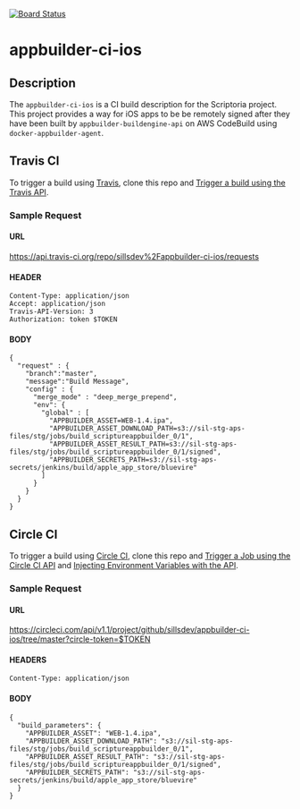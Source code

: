 [![Board Status](https://a-f-almalki.visualstudio.com/d96385bd-3ed0-4ee5-bebf-1717dbf62e74/fc38d75d-0bec-43eb-a290-2f2846700235/_apis/work/boardbadge/f8d63ebe-9e88-4ac7-9e23-44b1fde891e1)](https://a-f-almalki.visualstudio.com/d96385bd-3ed0-4ee5-bebf-1717dbf62e74/_boards/board/t/fc38d75d-0bec-43eb-a290-2f2846700235/Microsoft.RequirementCategory)
# appbuilder-ci-ios

## Description

The `appbuilder-ci-ios` is a CI build description for the Scriptoria project. This project provides a way for iOS apps to be be remotely signed after they have been built by `appbuilder-buildengine-api` on AWS CodeBuild using `docker-appbuilder-agent`.

## Travis CI

To trigger a build using [Travis](https://travis-ci.org), clone this repo and [Trigger a build using the Travis API](https://docs.travis-ci.com/user/triggering-builds/).

### Sample Request

#### URL

https://api.travis-ci.org/repo/sillsdev%2Fappbuilder-ci-ios/requests

#### HEADER

```
Content-Type: application/json
Accept: application/json
Travis-API-Version: 3
Authorization: token $TOKEN
```

#### BODY

```
{
  "request" : {
    "branch":"master",
    "message":"Build Message",
    "config" : {
      "merge_mode" : "deep_merge_prepend",
      "env": {
        "global" : [
          "APPBUILDER_ASSET=WEB-1.4.ipa",
          "APPBUILDER_ASSET_DOWNLOAD_PATH=s3://sil-stg-aps-files/stg/jobs/build_scriptureappbuilder_0/1",
          "APPBUILDER_ASSET_RESULT_PATH=s3://sil-stg-aps-files/stg/jobs/build_scriptureappbuilder_0/1/signed",
          "APPBUILDER_SECRETS_PATH=s3://sil-stg-aps-secrets/jenkins/build/apple_app_store/bluevire"
        ]
      }
    }
  }
}
```

## Circle CI

To trigger a build using [Circle CI](https://circleci.com), clone this repo and [Trigger a Job using the Circle CI API](https://circleci.com/docs/2.0/api-job-trigger/) and [Injecting Environment Variables with the API](https://circleci.com/docs/2.0/env-vars/#injecting-environment-variables-with-the-api).

### Sample Request

#### URL

https://circleci.com/api/v1.1/project/github/sillsdev/appbuilder-ci-ios/tree/master?circle-token=$TOKEN

#### HEADERS

```
Content-Type: application/json
```

#### BODY

```
{
  "build_parameters": {
    "APPBUILDER_ASSET": "WEB-1.4.ipa",
    "APPBUILDER_ASSET_DOWNLOAD_PATH": "s3://sil-stg-aps-files/stg/jobs/build_scriptureappbuilder_0/1",
    "APPBUILDER_ASSET_RESULT_PATH": "s3://sil-stg-aps-files/stg/jobs/build_scriptureappbuilder_0/1/signed",
    "APPBUILDER_SECRETS_PATH": "s3://sil-stg-aps-secrets/jenkins/build/apple_app_store/bluevire"
  }
}
```
